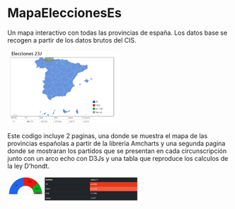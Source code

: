 # MapaEleccionesEs
Un mapa interactivo con todas las provincias de españa. Los datos base se recogen a partir de los datos brutos del CIS.
<p float="left">
  <img src="resources/mapa.png?raw=true" width="50%">
</p>

Este codigo incluye 2 paginas, una donde se muestra el mapa de las provincias españolas a partir de la libreria Amcharts y una segunda pagina donde se mostraran los partidos que se presentan en cada circunscripción junto con un arco echo con D3Js y una tabla que reproduce los calculos de la ley D'hondt.

<p float="middle">
  <img src="resources/tabla.png?raw=true" width="60%">
</p>
